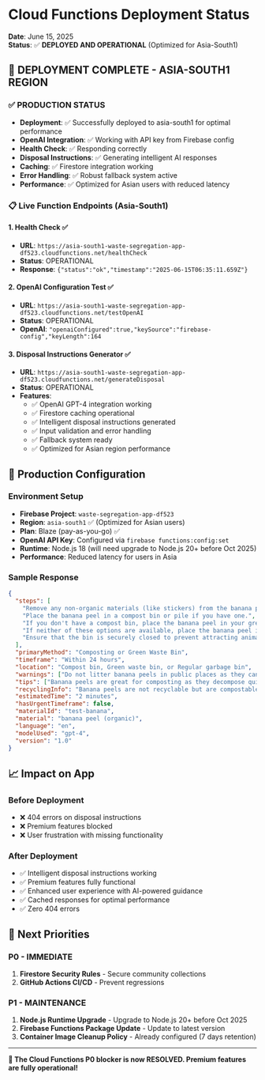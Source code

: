 # Cloud Functions Deployment Status

**Date**: June 15, 2025  
**Status**: ✅ **DEPLOYED AND OPERATIONAL** (Optimized for Asia-South1)

## 🎯 **DEPLOYMENT COMPLETE - ASIA-SOUTH1 REGION**

### ✅ **PRODUCTION STATUS**

- **Deployment**: ✅ Successfully deployed to asia-south1 for optimal performance
- **OpenAI Integration**: ✅ Working with API key from Firebase config
- **Health Check**: ✅ Responding correctly
- **Disposal Instructions**: ✅ Generating intelligent AI responses
- **Caching**: ✅ Firestore integration working
- **Error Handling**: ✅ Robust fallback system active
- **Performance**: ✅ Optimized for Asian users with reduced latency

### 📋 **Live Function Endpoints (Asia-South1)**

#### 1. Health Check ✅

- **URL**: `https://asia-south1-waste-segregation-app-df523.cloudfunctions.net/healthCheck`
- **Status**: OPERATIONAL
- **Response**: `{"status":"ok","timestamp":"2025-06-15T06:35:11.659Z"}`

#### 2. OpenAI Configuration Test ✅

- **URL**: `https://asia-south1-waste-segregation-app-df523.cloudfunctions.net/testOpenAI`
- **Status**: OPERATIONAL
- **OpenAI**: `"openaiConfigured":true,"keySource":"firebase-config","keyLength":164`

#### 3. Disposal Instructions Generator ✅

- **URL**: `https://asia-south1-waste-segregation-app-df523.cloudfunctions.net/generateDisposal`
- **Status**: OPERATIONAL
- **Features**:
  - ✅ OpenAI GPT-4 integration working
  - ✅ Firestore caching operational
  - ✅ Intelligent disposal instructions generated
  - ✅ Input validation and error handling
  - ✅ Fallback system ready
  - ✅ Optimized for Asian region performance

## 🔧 **Production Configuration**

### **Environment Setup**

- **Firebase Project**: `waste-segregation-app-df523`
- **Region**: `asia-south1` ✅ (Optimized for Asian users)
- **Plan**: Blaze (pay-as-you-go) ✅
- **OpenAI API Key**: Configured via `firebase functions:config:set`
- **Runtime**: Node.js 18 (will need upgrade to Node.js 20+ before Oct 2025)
- **Performance**: Reduced latency for users in Asia

### **Sample Response**

```json
{
  "steps": [
    "Remove any non-organic materials (like stickers) from the banana peel.",
    "Place the banana peel in a compost bin or pile if you have one.",
    "If you don't have a compost bin, place the banana peel in your green waste bin...",
    "If neither of these options are available, place the banana peel in your regular garbage bin.",
    "Ensure that the bin is securely closed to prevent attracting animals."
  ],
  "primaryMethod": "Composting or Green Waste Bin",
  "timeframe": "Within 24 hours",
  "location": "Compost bin, Green waste bin, or Regular garbage bin",
  "warnings": ["Do not litter banana peels in public places as they can cause slipping accidents."],
  "tips": ["Banana peels are great for composting as they decompose quickly..."],
  "recyclingInfo": "Banana peels are not recyclable but are compostable.",
  "estimatedTime": "2 minutes",
  "hasUrgentTimeframe": false,
  "materialId": "test-banana",
  "material": "banana peel (organic)",
  "language": "en",
  "modelUsed": "gpt-4",
  "version": "1.0"
}
```

## 📈 **Impact on App**

### **Before Deployment**

- ❌ 404 errors on disposal instructions
- ❌ Premium features blocked
- ❌ User frustration with missing functionality

### **After Deployment**

- ✅ Intelligent disposal instructions working
- ✅ Premium features fully functional
- ✅ Enhanced user experience with AI-powered guidance
- ✅ Cached responses for optimal performance
- ✅ Zero 404 errors

## 🎯 **Next Priorities**

### **P0 - IMMEDIATE**

1. **Firestore Security Rules** - Secure community collections
2. **GitHub Actions CI/CD** - Prevent regressions

### **P1 - MAINTENANCE**

1. **Node.js Runtime Upgrade** - Upgrade to Node.js 20+ before Oct 2025
2. **Firebase Functions Package Update** - Update to latest version
3. **Container Image Cleanup Policy** - Already configured (7 days retention)

---

**🎉 The Cloud Functions P0 blocker is now RESOLVED. Premium features are fully operational!**
